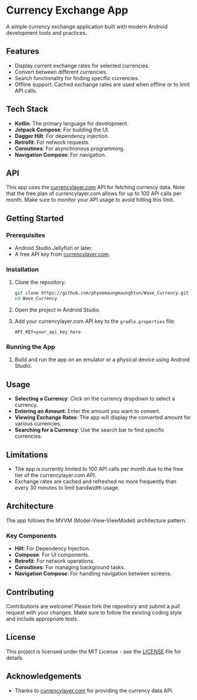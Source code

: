 # Currency Exchange App

A simple currency exchange application built with modern Android development tools and practices.

## Features

- Display current exchange rates for selected currencies.
- Convert between different currencies.
- Search functionality for finding specific currencies.
- Offline support: Cached exchange rates are used when offline or to limit API calls.

## Tech Stack

- **Kotlin**: The primary language for development.
- **Jetpack Compose**: For building the UI.
- **Dagger Hilt**: For dependency injection.
- **Retrofit**: For network requests.
- **Coroutines**: For asynchronous programming.
- **Navigation Compose**: For navigation.

## API

This app uses the [currencylayer.com](https://currencylayer.com/documentation) API for fetching currency data. Note that the free plan of currencylayer.com allows for up to 100 API calls per month. Make sure to monitor your API usage to avoid hitting this limit.

## Getting Started

### Prerequisites

- Android Studio Jellyfish or later.
- A free API key from [currencylayer.com](https://currencylayer.com/documentation).

### Installation

1. Clone the repository:
    ```bash
    git clone https://github.com/phyoemaungmaunghtun/Wave_Currency.git
    cd Wave_Currency
    ```

2. Open the project in Android Studio.

3. Add your currencylayer.com API key to the `gradle.properties` file:
    ```
    API_KEY=your_api_key_here
    ```

### Running the App

1. Build and run the app on an emulator or a physical device using Android Studio.

## Usage

- **Selecting a Currency**: Click on the currency dropdown to select a currency.
- **Entering an Amount**: Enter the amount you want to convert.
- **Viewing Exchange Rates**: The app will display the converted amount for various currencies.
- **Searching for a Currency**: Use the search bar to find specific currencies.

## Limitations

- The app is currently limited to 100 API calls per month due to the free tier of the currencylayer.com API.
- Exchange rates are cached and refreshed no more frequently than every 30 minutes to limit bandwidth usage.

## Architecture

The app follows the MVVM (Model-View-ViewModel) architecture pattern.

### Key Components

- **Hilt**: For Dependency Injection.
- **Compose**: For UI components.
- **Retrofit**: For network operations.
- **Coroutines**: For managing background tasks.
- **Navigation Compose**: For handling navigation between screens.

## Contributing

Contributions are welcome! Please fork the repository and submit a pull request with your changes. Make sure to follow the existing coding style and include appropriate tests.

## License

This project is licensed under the MIT License - see the [LICENSE](LICENSE) file for details.

## Acknowledgements

- Thanks to [currencylayer.com](https://currencylayer.com) for providing the currency data API.

